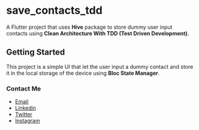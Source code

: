 # save_contacts_tdd

A Flutter project that uses **Hive** package to store dummy user input contacts using 
**Clean Architecture With TDD (Test Driven Development)**.


## Getting Started

This project is a simple UI that let the user input a dummy contact 
and store it in the local storage of the device using **Bloc State Manager**.

### Contact Me
- [Email](mailto:saad.m.ghazal@icloud.com)
- [Linkedin](https://www.linkedin.com/in/sa-ad-ghazal-004779231/)
- [Twitter](https://twitter.com/saad_ghazal12)
- [Instagram](https://www.instagram.com/saad_ghazall/?igshid=OGQ5ZDc2ODk2ZA%3D%3D)

